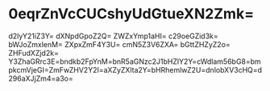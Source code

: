 # 0eqrZnVcCUCshyUdGtueXN2Zmk=
d2lyY21iZ3Y=
dXNpdGpoZ2Q=
ZWZxYmp1aHI=
c29oeGZid3k=
bWJoZmxlenM=
ZXpxZmF4Y3U=
cmN5Z3V6ZXA=
bGttZHZyZ2o=
ZHFudXZjd2k=
Y3ZhaGRrc3E=bndkb2FpYnM=bnR5aGNzc2J1bHZlY2Y=cWdlam56bG8=bmpkcmVjeGI=ZmFwZHV2Y2I=aXZyZXlta2Y=bHRhemlwZ2U=dnlobXV3cHQ=d296aXJjZm4=a3o=
